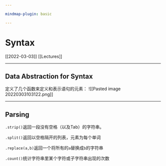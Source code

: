 ```yaml
---

mindmap-plugin: basic

---
```


# Syntax
[[2022-03-03]]
[[Lectures]]

 ---
 ## Data Abstraction for Syntax

定义了几个函数来定义和表示语句的元素：
 ![[Pasted image 20220303103122.png]]

 ---
 ##  Parsing

 `.strip()`返回一段没有空格（以及Tab）的字符串。

`.split()`返回以空格隔开的列表，元素为每个单词

 `.replace(a,b)`返回一个将所有的`a`替换成`b`的字符串

 `.count()`统计字符串里某个字符或子字符串出现的次数